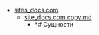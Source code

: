 - <a href = "E:\Node_projects\Node_Way\NBase\_Md\_Index\__Closer\_JS\Yuidocjs\content\Docs\sites_docs.com\cat.sites_docs.com\dir.sites_docs.com.md">sites_docs.com</a>
    - <a href = "E:\Node_projects\Node_Way\NBase\_Md\_Index\__Closer\_JS\Yuidocjs\content\Docs\sites_docs.com\site_docs.com copy.md">site_docs.com copy.md</a>
        - *# Сущности
